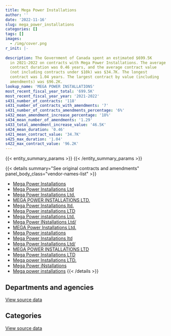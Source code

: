 ```yaml
---
title: Mega Power Installations
author: ''
date: '2022-11-16'
slug: mega_power_installations
categories: []
tags: []
images:
  - /img/cover.png
r_init: |-
  
description: The Government of Canada spent an estimated $699.5K
  in 2021-2022 on contracts with Mega Power Installations. The average
  contract duration was 0.46 years, and the average contract value
  (not including contracts under $10k) was $34.7K. The longest
  contract was 1.04 years. The largest contract by value (including
  amendments) was $96.2K.
lookup_name: 'MEGA POWER INSTALLATIONS'
most_recent_fiscal_year_total: '699.5K'
most_recent_fiscal_year_year: '2021-2022'
s431_number_of_contracts: '118'
s431_number_of_contracts_with_amendments: '7'
s431_number_of_contracts_amendments_percentage: '6%'
s432_mean_amendment_increase_percentage: '18%'
s434_mean_number_of_amendments: '1.29'
s433_total_amendment_increase_value: '46.5K'
s424_mean_duration: '0.46'
s421_mean_contract_value: '34.7K'
s425_max_duration: '1.04'
s422_max_contract_value: '96.2K'
---
```


<script src="/rmarkdown-libs/htmlwidgets/htmlwidgets.js"></script>
<link href="/rmarkdown-libs/datatables-css/datatables-crosstalk.css" rel="stylesheet" />
<script src="/rmarkdown-libs/datatables-binding/datatables.js"></script>
<script src="/rmarkdown-libs/jquery/jquery-3.6.0.min.js"></script>
<link href="/rmarkdown-libs/dt-core-bootstrap/css/dataTables.bootstrap.min.css" rel="stylesheet" />
<link href="/rmarkdown-libs/dt-core-bootstrap/css/dataTables.bootstrap.extra.css" rel="stylesheet" />
<script src="/rmarkdown-libs/dt-core-bootstrap/js/jquery.dataTables.min.js"></script>
<script src="/rmarkdown-libs/dt-core-bootstrap/js/dataTables.bootstrap.min.js"></script>
<link href="/rmarkdown-libs/crosstalk/css/crosstalk.min.css" rel="stylesheet" />
<script src="/rmarkdown-libs/crosstalk/js/crosstalk.min.js"></script>
<script src="/rmarkdown-libs/htmlwidgets/htmlwidgets.js"></script>
<link href="/rmarkdown-libs/datatables-css/datatables-crosstalk.css" rel="stylesheet" />
<script src="/rmarkdown-libs/datatables-binding/datatables.js"></script>
<script src="/rmarkdown-libs/jquery/jquery-3.6.0.min.js"></script>
<link href="/rmarkdown-libs/dt-core-bootstrap/css/dataTables.bootstrap.min.css" rel="stylesheet" />
<link href="/rmarkdown-libs/dt-core-bootstrap/css/dataTables.bootstrap.extra.css" rel="stylesheet" />
<script src="/rmarkdown-libs/dt-core-bootstrap/js/jquery.dataTables.min.js"></script>
<script src="/rmarkdown-libs/dt-core-bootstrap/js/dataTables.bootstrap.min.js"></script>
<link href="/rmarkdown-libs/crosstalk/css/crosstalk.min.css" rel="stylesheet" />
<script src="/rmarkdown-libs/crosstalk/js/crosstalk.min.js"></script>

{{< entity_summary_params >}}
{{< /entity_summary_params >}}

{{< details summary="See original contracts and amendments" panel_body_class="vendor-names-list" >}}
- [Mega Power Installations](https://search.open.canada.ca/en/ct/?sort=contract_value_f%20desc&page=1&search_text=%22Mega%20Power%20Installations%22)
- [Mega Power Installations Ltd](https://search.open.canada.ca/en/ct/?sort=contract_value_f%20desc&page=1&search_text=%22Mega%20Power%20Installations%20Ltd%22)
- [Mega Power Installations Ltd.](https://search.open.canada.ca/en/ct/?sort=contract_value_f%20desc&page=1&search_text=%22Mega%20Power%20Installations%20Ltd.%22)
- [MEGA POWER INSTALLATIONS LTD.](https://search.open.canada.ca/en/ct/?sort=contract_value_f%20desc&page=1&search_text=%22MEGA%20POWER%20INSTALLATIONS%20LTD.%22)
- [Mega Power Installations ltd.](https://search.open.canada.ca/en/ct/?sort=contract_value_f%20desc&page=1&search_text=%22Mega%20Power%20Installations%20ltd.%22)
- [Mega Power installations LTD](https://search.open.canada.ca/en/ct/?sort=contract_value_f%20desc&page=1&search_text=%22Mega%20Power%20installations%20LTD%22)
- [Mega Power installations Ltd.](https://search.open.canada.ca/en/ct/?sort=contract_value_f%20desc&page=1&search_text=%22Mega%20Power%20installations%20Ltd.%22)
- [Mega Power INstallations Ltd/](https://search.open.canada.ca/en/ct/?sort=contract_value_f%20desc&page=1&search_text=%22Mega%20Power%20INstallations%20Ltd%2f%22)
- [MEGA Power Installations Ltd.](https://search.open.canada.ca/en/ct/?sort=contract_value_f%20desc&page=1&search_text=%22MEGA%20Power%20Installations%20Ltd.%22)
- [Mega Power installations](https://search.open.canada.ca/en/ct/?sort=contract_value_f%20desc&page=1&search_text=%22Mega%20Power%20installations%22)
- [Mega Power Installations ltd](https://search.open.canada.ca/en/ct/?sort=contract_value_f%20desc&page=1&search_text=%22Mega%20Power%20Installations%20ltd%22)
- [Mega Power Installations Ltd/](https://search.open.canada.ca/en/ct/?sort=contract_value_f%20desc&page=1&search_text=%22Mega%20Power%20Installations%20Ltd%2f%22)
- [MEGA POWER INSTALLATIONS LTD](https://search.open.canada.ca/en/ct/?sort=contract_value_f%20desc&page=1&search_text=%22MEGA%20POWER%20INSTALLATIONS%20LTD%22)
- [Mega Power Installations LTD](https://search.open.canada.ca/en/ct/?sort=contract_value_f%20desc&page=1&search_text=%22Mega%20Power%20Installations%20LTD%22)
- [Mega power Installations LTD.](https://search.open.canada.ca/en/ct/?sort=contract_value_f%20desc&page=1&search_text=%22Mega%20power%20Installations%20LTD.%22)
- [Mega Power iNstallations](https://search.open.canada.ca/en/ct/?sort=contract_value_f%20desc&page=1&search_text=%22Mega%20Power%20iNstallations%22)
- [Mega power installations](https://search.open.canada.ca/en/ct/?sort=contract_value_f%20desc&page=1&search_text=%22Mega%20power%20installations%22)
{{< /details >}}

## Departments and agencies

<div id="htmlwidget-1" style="width:100%;height:auto;" class="datatables html-widget"></div>
<script type="application/json" data-for="htmlwidget-1">{"x":{"style":"bootstrap","filter":"none","vertical":false,"data":[["<a href=\"/departments/dnd-mdn/\">National Defence<\/a>","<a href=\"/departments/pc/\">Parks Canada<\/a>","<a href=\"/departments/pwgsc-tpsgc/\">Public Services and Procurement Canada<\/a>"],[542287.04,null,136799.64],[381295.59,null,157480.86],[786750,null,292142],[476000,99438.85,124069.46]],"container":"<table class=\"table table-striped table-hover row-border order-column display\">\n  <thead>\n    <tr>\n      <th>Department<\/th>\n      <th>2018-2019<\/th>\n      <th>2019-2020<\/th>\n      <th>2020-2021<\/th>\n      <th>2021-2022<\/th>\n    <\/tr>\n  <\/thead>\n<\/table>","options":{"order":[[4,"desc"]],"pageLength":10,"autoWidth":true,"columnDefs":[{"targets":1,"render":"function(data, type, row, meta) {\n    return type !== 'display' ? data : DTWidget.formatCurrency(data, \"$\", 2, 3, \",\", \".\", true, null);\n  }"},{"targets":2,"render":"function(data, type, row, meta) {\n    return type !== 'display' ? data : DTWidget.formatCurrency(data, \"$\", 2, 3, \",\", \".\", true, null);\n  }"},{"targets":3,"render":"function(data, type, row, meta) {\n    return type !== 'display' ? data : DTWidget.formatCurrency(data, \"$\", 2, 3, \",\", \".\", true, null);\n  }"},{"targets":4,"render":"function(data, type, row, meta) {\n    return type !== 'display' ? data : DTWidget.formatCurrency(data, \"$\", 2, 3, \",\", \".\", true, null);\n  }"},{"width":"16%","targets":[1,2,3,4]},{"className":"dt-right","targets":[1,2,3,4]}],"orderClasses":false}},"evals":["options.columnDefs.0.render","options.columnDefs.1.render","options.columnDefs.2.render","options.columnDefs.3.render"],"jsHooks":[]}</script>
<p class="text-right">
<a href="https://github.com/GoC-Spending/contracts-data/tree/main/data/out/vendors/mega_power_installations/summary_by_fiscal_year_by_department.csv" class="source-data-link btn btn-link">View source data</a>
</p>

## Categories

<div id="htmlwidget-2" style="width:100%;height:auto;" class="datatables html-widget"></div>
<script type="application/json" data-for="htmlwidget-2">{"x":{"style":"bootstrap","filter":"none","vertical":false,"data":[["<a href=\"/categories/facilities_and_construction/\">Facilities and construction<\/a>","<a href=\"/categories/industrial_products_and_services/\">Industrial products and services<\/a>"],[609986.4,69100.28],[538776.45,null],[1020669.41,58222.59],[689120.66,10387.65]],"container":"<table class=\"table table-striped table-hover row-border order-column display\">\n  <thead>\n    <tr>\n      <th>Category<\/th>\n      <th>2018-2019<\/th>\n      <th>2019-2020<\/th>\n      <th>2020-2021<\/th>\n      <th>2021-2022<\/th>\n    <\/tr>\n  <\/thead>\n<\/table>","options":{"order":[[4,"desc"]],"dom":"t","pageLength":30,"autoWidth":true,"columnDefs":[{"targets":1,"render":"function(data, type, row, meta) {\n    return type !== 'display' ? data : DTWidget.formatCurrency(data, \"$\", 2, 3, \",\", \".\", true, null);\n  }"},{"targets":2,"render":"function(data, type, row, meta) {\n    return type !== 'display' ? data : DTWidget.formatCurrency(data, \"$\", 2, 3, \",\", \".\", true, null);\n  }"},{"targets":3,"render":"function(data, type, row, meta) {\n    return type !== 'display' ? data : DTWidget.formatCurrency(data, \"$\", 2, 3, \",\", \".\", true, null);\n  }"},{"targets":4,"render":"function(data, type, row, meta) {\n    return type !== 'display' ? data : DTWidget.formatCurrency(data, \"$\", 2, 3, \",\", \".\", true, null);\n  }"},{"width":"16%","targets":[1,2,3,4]},{"className":"dt-right","targets":[1,2,3,4]}],"orderClasses":false,"lengthMenu":[10,25,30,50,100]}},"evals":["options.columnDefs.0.render","options.columnDefs.1.render","options.columnDefs.2.render","options.columnDefs.3.render"],"jsHooks":[]}</script>
<p class="text-right">
<a href="https://github.com/GoC-Spending/contracts-data/tree/main/data/out/vendors/mega_power_installations/summary_by_fiscal_year_by_category.csv" class="source-data-link btn btn-link">View source data</a>
</p>
